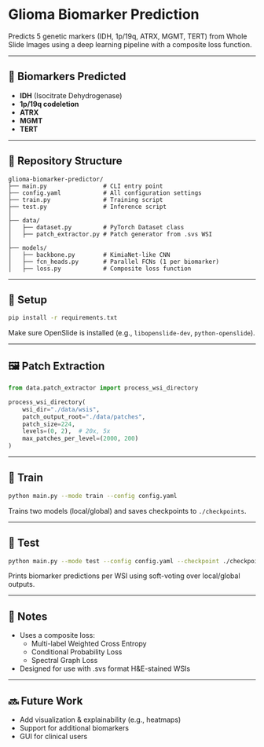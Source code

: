 # Glioma Biomarker Prediction

Predicts 5 genetic markers (IDH, 1p/19q, ATRX, MGMT, TERT) from Whole Slide Images using a deep learning pipeline with a composite loss function.

---

## 🧠 Biomarkers Predicted
- **IDH** (Isocitrate Dehydrogenase)
- **1p/19q codeletion**
- **ATRX**
- **MGMT**
- **TERT**

---

## 📁 Repository Structure
```
glioma-biomarker-predictor/
├── main.py                # CLI entry point
├── config.yaml            # All configuration settings
├── train.py               # Training script
├── test.py                # Inference script
│
├── data/
│   ├── dataset.py         # PyTorch Dataset class
│   ├── patch_extractor.py # Patch generator from .svs WSI
│
├── models/
│   ├── backbone.py        # KimiaNet-like CNN
│   ├── fcn_heads.py       # Parallel FCNs (1 per biomarker)
│   ├── loss.py            # Composite loss function
```

---

## 🔧 Setup
```bash
pip install -r requirements.txt
```
Make sure OpenSlide is installed (e.g., `libopenslide-dev`, `python-openslide`).

---

## 🖼️ Patch Extraction
```python
from data.patch_extractor import process_wsi_directory

process_wsi_directory(
    wsi_dir="./data/wsis",
    patch_output_root="./data/patches",
    patch_size=224,
    levels=(0, 2),  # 20x, 5x
    max_patches_per_level=(2000, 200)
)
```

---

## 🚆 Train
```bash
python main.py --mode train --config config.yaml
```
Trains two models (local/global) and saves checkpoints to `./checkpoints`.

---

## 🧪 Test
```bash
python main.py --mode test --config config.yaml --checkpoint ./checkpoints
```
Prints biomarker predictions per WSI using soft-voting over local/global outputs.

---

## 📌 Notes
- Uses a composite loss:
  - Multi-label Weighted Cross Entropy
  - Conditional Probability Loss
  - Spectral Graph Loss
- Designed for use with .svs format H&E-stained WSIs

---

## 🔜 Future Work
- Add visualization & explainability (e.g., heatmaps)
- Support for additional biomarkers
- GUI for clinical users
